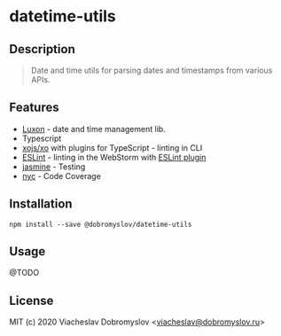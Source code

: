 # datetime-utils

## Description
> Date and time utils for parsing dates and timestamps from various APIs.

## Features
* [Luxon](https://github.com/moment/luxon) - date and time management lib.
* Typescript
* [xojs/xo](https://github.com/xojs/xo) with plugins for TypeScript - linting in CLI
* [ESLint](https://github.com/eslint/eslint) - linting in the WebStorm with [ESLint plugin](https://plugins.jetbrains.com/plugin/7494-eslint)
* [jasmine](https://github.com/jasmine/jasmine) - Testing
* [nyc](https://github.com/istanbuljs/nyc) - Code Coverage

## Installation

`npm install --save @dobromyslov/datetime-utils`

## Usage

@TODO

## License

MIT (c) 2020 Viacheslav Dobromyslov <<viacheslav@dobromyslov.ru>>
